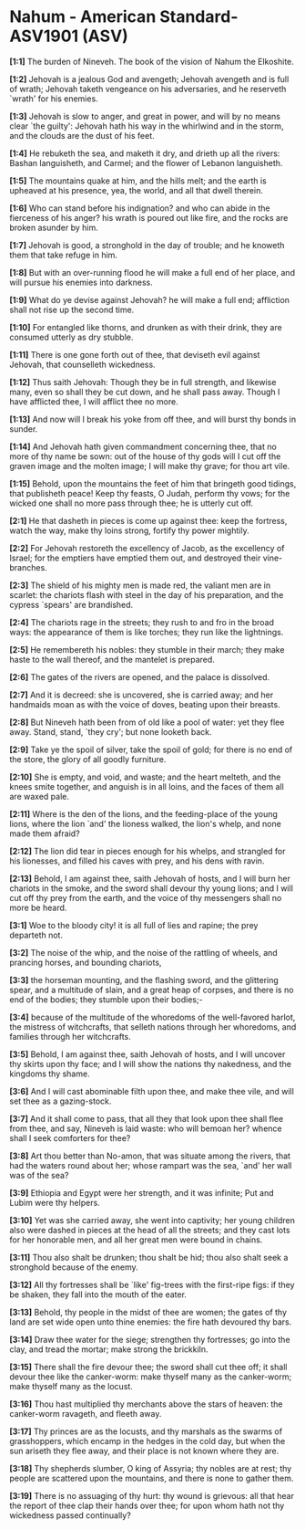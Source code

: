 # Nahum - American Standard-ASV1901 (ASV)

**[1:1]** The burden of Nineveh. The book of the vision of Nahum the Elkoshite.

**[1:2]** Jehovah is a jealous God and avengeth; Jehovah avengeth and is full of wrath; Jehovah taketh vengeance on his adversaries, and he reserveth `wrath' for his enemies.

**[1:3]** Jehovah is slow to anger, and great in power, and will by no means clear `the guilty': Jehovah hath his way in the whirlwind and in the storm, and the clouds are the dust of his feet.

**[1:4]** He rebuketh the sea, and maketh it dry, and drieth up all the rivers: Bashan languisheth, and Carmel; and the flower of Lebanon languisheth.

**[1:5]** The mountains quake at him, and the hills melt; and the earth is upheaved at his presence, yea, the world, and all that dwell therein.

**[1:6]** Who can stand before his indignation? and who can abide in the fierceness of his anger? his wrath is poured out like fire, and the rocks are broken asunder by him.

**[1:7]** Jehovah is good, a stronghold in the day of trouble; and he knoweth them that take refuge in him.

**[1:8]** But with an over-running flood he will make a full end of her place, and will pursue his enemies into darkness.

**[1:9]** What do ye devise against Jehovah? he will make a full end; affliction shall not rise up the second time.

**[1:10]** For entangled like thorns, and drunken as with their drink, they are consumed utterly as dry stubble.

**[1:11]** There is one gone forth out of thee, that deviseth evil against Jehovah, that counselleth wickedness.

**[1:12]** Thus saith Jehovah: Though they be in full strength, and likewise many, even so shall they be cut down, and he shall pass away. Though I have afflicted thee, I will afflict thee no more.

**[1:13]** And now will I break his yoke from off thee, and will burst thy bonds in sunder.

**[1:14]** And Jehovah hath given commandment concerning thee, that no more of thy name be sown: out of the house of thy gods will I cut off the graven image and the molten image; I will make thy grave; for thou art vile.

**[1:15]** Behold, upon the mountains the feet of him that bringeth good tidings, that publisheth peace! Keep thy feasts, O Judah, perform thy vows; for the wicked one shall no more pass through thee; he is utterly cut off.

**[2:1]** He that dasheth in pieces is come up against thee: keep the fortress, watch the way, make thy loins strong, fortify thy power mightily.

**[2:2]** For Jehovah restoreth the excellency of Jacob, as the excellency of Israel; for the emptiers have emptied them out, and destroyed their vine-branches.

**[2:3]** The shield of his mighty men is made red, the valiant men are in scarlet: the chariots flash with steel in the day of his preparation, and the cypress `spears' are brandished.

**[2:4]** The chariots rage in the streets; they rush to and fro in the broad ways: the appearance of them is like torches; they run like the lightnings.

**[2:5]** He remembereth his nobles: they stumble in their march; they make haste to the wall thereof, and the mantelet is prepared.

**[2:6]** The gates of the rivers are opened, and the palace is dissolved.

**[2:7]** And it is decreed: she is uncovered, she is carried away; and her handmaids moan as with the voice of doves, beating upon their breasts.

**[2:8]** But Nineveh hath been from of old like a pool of water: yet they flee away. Stand, stand, `they cry'; but none looketh back.

**[2:9]** Take ye the spoil of silver, take the spoil of gold; for there is no end of the store, the glory of all goodly furniture.

**[2:10]** She is empty, and void, and waste; and the heart melteth, and the knees smite together, and anguish is in all loins, and the faces of them all are waxed pale.

**[2:11]** Where is the den of the lions, and the feeding-place of the young lions, where the lion `and' the lioness walked, the lion's whelp, and none made them afraid?

**[2:12]** The lion did tear in pieces enough for his whelps, and strangled for his lionesses, and filled his caves with prey, and his dens with ravin.

**[2:13]** Behold, I am against thee, saith Jehovah of hosts, and I will burn her chariots in the smoke, and the sword shall devour thy young lions; and I will cut off thy prey from the earth, and the voice of thy messengers shall no more be heard.

**[3:1]** Woe to the bloody city! it is all full of lies and rapine; the prey departeth not.

**[3:2]** The noise of the whip, and the noise of the rattling of wheels, and prancing horses, and bounding chariots,

**[3:3]** the horseman mounting, and the flashing sword, and the glittering spear, and a multitude of slain, and a great heap of corpses, and there is no end of the bodies; they stumble upon their bodies;-

**[3:4]** because of the multitude of the whoredoms of the well-favored harlot, the mistress of witchcrafts, that selleth nations through her whoredoms, and families through her witchcrafts.

**[3:5]** Behold, I am against thee, saith Jehovah of hosts, and I will uncover thy skirts upon thy face; and I will show the nations thy nakedness, and the kingdoms thy shame.

**[3:6]** And I will cast abominable filth upon thee, and make thee vile, and will set thee as a gazing-stock.

**[3:7]** And it shall come to pass, that all they that look upon thee shall flee from thee, and say, Nineveh is laid waste: who will bemoan her? whence shall I seek comforters for thee?

**[3:8]** Art thou better than No-amon, that was situate among the rivers, that had the waters round about her; whose rampart was the sea, `and' her wall was of the sea?

**[3:9]** Ethiopia and Egypt were her strength, and it was infinite; Put and Lubim were thy helpers.

**[3:10]** Yet was she carried away, she went into captivity; her young children also were dashed in pieces at the head of all the streets; and they cast lots for her honorable men, and all her great men were bound in chains.

**[3:11]** Thou also shalt be drunken; thou shalt be hid; thou also shalt seek a stronghold because of the enemy.

**[3:12]** All thy fortresses shall be `like' fig-trees with the first-ripe figs: if they be shaken, they fall into the mouth of the eater.

**[3:13]** Behold, thy people in the midst of thee are women; the gates of thy land are set wide open unto thine enemies: the fire hath devoured thy bars.

**[3:14]** Draw thee water for the siege; strengthen thy fortresses; go into the clay, and tread the mortar; make strong the brickkiln.

**[3:15]** There shall the fire devour thee; the sword shall cut thee off; it shall devour thee like the canker-worm: make thyself many as the canker-worm; make thyself many as the locust.

**[3:16]** Thou hast multiplied thy merchants above the stars of heaven: the canker-worm ravageth, and fleeth away.

**[3:17]** Thy princes are as the locusts, and thy marshals as the swarms of grasshoppers, which encamp in the hedges in the cold day, but when the sun ariseth they flee away, and their place is not known where they are.

**[3:18]** Thy shepherds slumber, O king of Assyria; thy nobles are at rest; thy people are scattered upon the mountains, and there is none to gather them.

**[3:19]** There is no assuaging of thy hurt: thy wound is grievous: all that hear the report of thee clap their hands over thee; for upon whom hath not thy wickedness passed continually?
